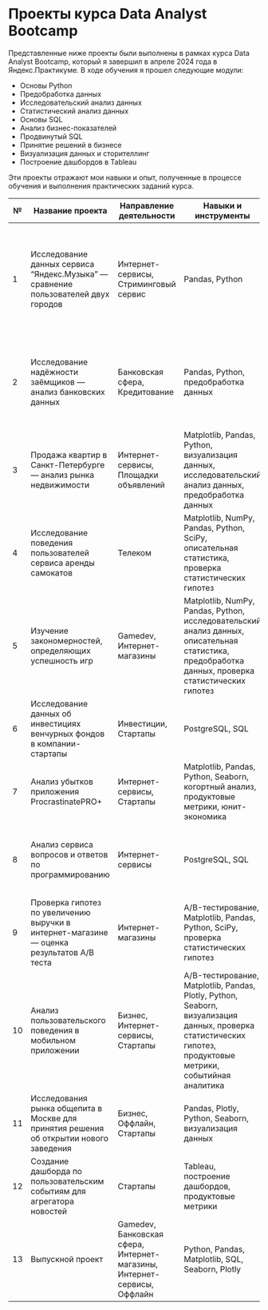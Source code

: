 # Проекты курса Data Analyst Bootcamp

Представленные ниже проекты были выполнены в рамках курса Data Analyst Bootcamp, который я завершил в апреле 2024 года в Яндекс.Практикуме. В ходе обучения я прошел следующие модули:

- Основы Python
- Предобработка данных
- Исследовательский анализ данных
- Статистический анализ данных
- Основы SQL
- Анализ бизнес-показателей
- Продвинутый SQL
- Принятие решений в бизнесе
- Визуализация данных и сторителлинг
- Построение дашбордов в Tableau

Эти проекты отражают мои навыки и опыт, полученные в процессе обучения и выполнения практических заданий курса.

| №  | Название проекта | Направление деятельности | Навыки и инструменты | Задачи проекта | Описание проекта | Ключевые слова проекта |
|----|------------------|--------------------------|----------------------|----------------|------------------|------------------------|
| 1  | Исследование данных сервиса “Яндекс.Музыка” — сравнение пользователей двух городов | Интернет-сервисы, Стриминговый сервис | Pandas, Python | Проверить данные и сравнить поведение и предпочтения пользователей двух столиц — Москвы и Санкт-Петербурга | На реальных данных Яндекс.Музыки c помощью библиотеки Pandas и её возможностей проверить данные и сравнить поведение и предпочтения пользователей двух столиц — Москвы и Санкт-Петербурга. | Обработка данных, дубликаты, пропуски, логическая индексация, группировка, сортировка |
| 2  | Исследование надёжности заёмщиков — анализ банковских данных | Банковская сфера, Кредитование | Pandas, Python, предобработка данных | Исследовать, влияет ли семейное положение и количество детей клиента на факт возврата кредита в срок | Исследовать, влияет ли семейное положение и количество детей клиента на факт возврата кредита в срок, на основе данных кредитного отдела банка. | Обработка данных, дубликаты, пропуски, категоризация, декомпозиция |
| 3  | Продажа квартир в Санкт-Петербурге — анализ рынка недвижимости | Интернет-сервисы, Площадки объявлений | Matplotlib, Pandas, Python, визуализация данных, исследовательский анализ данных, предобработка данных | Определить рыночную стоимость объектов недвижимости и типичные параметры квартир | Определить рыночную стоимость объектов недвижимости и типичные параметры квартир с использованием данных сервиса Яндекс.Недвижимость. | Обработка данных, histogram, boxplot, scattermatrix, категоризация, scatterplot |
| 4  | Исследование поведения пользователей сервиса аренды самокатов | Телеком | Matplotlib, NumPy, Pandas, Python, SciPy, описательная статистика, проверка статистических гипотез | Проверка гипотез сервиса аренды самокатов для помощи в росте бизнеса | Проверка гипотез сервиса аренды самокатов для помощи в росте бизнеса | Обработка данных, histogram, boxplot, статистический тест, критерий Стьюдента |
| 5  | Изучение закономерностей, определяющих успешность игр | Gamedev, Интернет-магазины | Matplotlib, NumPy, Pandas, Python, исследовательский анализ данных, описательная статистика, предобработка данных, проверка статистических гипотез | Выявить закономерности, определяющие успешность игр | Выявление закономерностей, определяющих успешность игр, с использованием исторических данных о продажах, оценок пользователей и экспертов. | Обработка данных, histogram, boxplot, статистический тест, критерий Стьюдента, piechart |
| 6  | Исследование данных об инвестициях венчурных фондов в компании-стартапы | Инвестиции, Стартапы | PostgreSQL, SQL | Произведение различных выгрузок данных венчурных фондов с помощью SQL | Произведение различных выгрузок данных венчурных фондов с помощью SQL | Обработка данных, выгрузка данных, SQL |
| 7  | Анализ убытков приложения ProcrastinatePRO+ | Интернет-сервисы, Стартапы | Matplotlib, Pandas, Python, Seaborn, когортный анализ, продуктовые метрики, юнит-экономика | Анализ убытков и помощь компании в выходе на прибыль | Анализ убытков и помощь компании в выходе на прибыль для развлекательного приложения ProcrastinatePRO+. | Обработка данных, статистический тест, LTV, CAC, когортный анализ |
| 8  | Анализ сервиса вопросов и ответов по программированию | Интернет-сервисы | PostgreSQL, SQL | Подсчёт и визуализация ключевых метрик сервиса вопросов и ответов по программированию | Подсчёт и визуализация ключевых метрик сервиса вопросов и ответов по программированию с помощью SQL | Обработка данных, выгрузка данных, SQL |
| 9  | Проверка гипотез по увеличению выручки в интернет-магазине — оценка результатов A/B теста | Интернет-магазины | A/B-тестирование, Matplotlib, Pandas, Python, SciPy, проверка статистических гипотез | Приоритизация гипотез и оценка результатов A/B-теста | Приоритизация гипотез и оценка результатов A/B-теста с использованием данных интернет-магазина. | A/B-тест, статистический тест, фреймворк, RICE, ICE |
| 10 | Анализ пользовательского поведения в мобильном приложении | Бизнес, Интернет-сервисы, Стартапы | A/B-тестирование, Matplotlib, Pandas, Plotly, Python, Seaborn, визуализация данных, проверка статистических гипотез, продуктовые метрики, событийная аналитика | Анализ воронки продаж и оценка результатов A/A/B-тестирования | Анализ воронки продаж и оценка результатов A/A/B-тестирования на основе данных использования мобильного приложения. | A/B-тест, визуализация, статистический тест |
| 11 | Исследования рынка общепита в Москве для принятия решения об открытии нового заведения | Бизнес, Оффлайн, Стартапы | Pandas, Plotly, Python, Seaborn, визуализация данных | Исследование рынка общепита Москвы на основе открытых данных и подготовка презентации | Исследование рынка общепита Москвы на основе открытых данных и подготовка презентации. | Обработка данных, визуализация данных, создание презентаций |
| 12 | Создание дашборда по пользовательским событиям для агрегатора новостей | Стартапы | Tableau, построение дашбордов, продуктовые метрики | Создание интерактивного дашборда на основе данных о конференциях TED | Создание интерактивного дашборда на основе данных о конференциях TED. | Дашборд, визуализация данных, Tableau |
| 13 | Выпускной проект | Gamedev, Банковская сфера, Интернет-магазины, Интернет-сервисы, Оффлайн | Python, Pandas, Matplotlib, SQL, Seaborn, Plotly | Выполнение буткемп-проекта по одной из выбранных областей на основе всех полученных данных в курсе | Выполнение буткемп-проекта по одной из выбранных областей на основе всех полученных данных в курсе. | Обработка данных, визуализация данных, SQL, A/B-тестирование |
